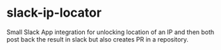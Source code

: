 # slack-ip-locator

Small Slack App integration for unlocking location of an IP and then both post back the result in slack but also creates PR in a repository. 
